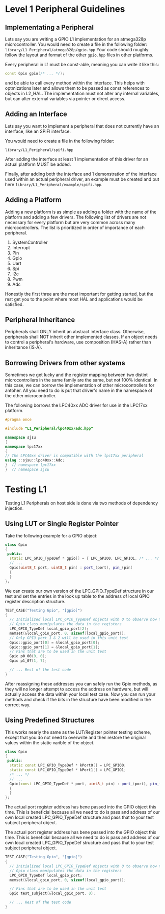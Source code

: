 # Level 1 Peripheral Guidelines

## Implementating a Peripheral

Lets say you are writing a GPIO L1 implementation for an atmega328p
microcontroller. You would need to create a file in the following
folder: `library/L1_Peripheral/atmega328p/gpio.hpp` Your code should
roughly follow the layout and format of the other `gpio.hpp` files in
other platforms.

Every peripheral in L1 must be const-able, meaning you can write it like
this:

``` cpp
const Gpio gpio(/* ... */);
```

and be able to call every method within the interface. This helps with
optmizations later and allows them to be passed as const references to
objects in L2\_HAL. The implementation must not alter any internal
variables, but can alter external variables via pointer or direct
access.

## Adding an Interface

Lets say you want to implement a peripheral that does not currently have
an interface, like an SPIFI interface.

You would need to create a file in the following folder:

`library/L1_Peripheral/spifi.hpp`

After adding the interface at least 1 implementation of this driver for
an actual platform MUST be added.

Finally, after adding both the interface and 1 demonstration of the
interface used within an actual peripheral driver, an example must be
created and put here `library/L1_Peripheral/example/spifi.hpp`.

## Adding a Platform

Adding a new platform is as simple as adding a folder with the name of
the platform and adding a few drivers. The following list of drivers are
not necessary for every platform but are very common across many
microcontrollers. The list is prioritized in order of importance of each
peripheral.

1.  SystemController
2.  Interrupt
3.  Pin
4.  Gpio
5.  Uart
6.  Spi
7.  I2c
8.  Pwm
9.  Adc

Honestly the first three are the most important for getting started, but
the rest get you to the point where most HAL and applications would be
satisfied.

## Peripheral Inheritance

Peripherals shall ONLY inherit an abstract interface class. Otherwise,
peripherals shall NOT inherit other implemented classes. If an object
needs to control a peripheral's hardware, use composition (HAS-A) rather
than inheritance (IS-A).

## Borrowing Drivers from other systems

Sometimes we get lucky and the register mapping between two distint
microcontrollers in the same family are the same, but not 100%
identical. In this case, we can borrow the implementation of other
microcontrollers for antoher. All you need to do is put that driver's
name in the namespace of the other microcontroller.

The following borrows the LPC40xx ADC driver for use in the LPC17xx
platform.

``` c++
#pragma once

#include "L1_Peripheral/lpc40xx/adc.hpp"

namespace sjsu
{
namespace lpc17xx
{
// The LPC40xx driver is compatible with the lpc17xx peripheral
using ::sjsu::lpc40xx::Adc;
}  // namespace lpc17xx
}  // namespace sjsu
```

# Testing L1

Testing L1 Peripherals on host side is done via two methods of
dependency injection.

## Using LUT or Single Register Pointer

Take the following example for a GPIO object:

``` cpp
class Gpio
{
 public:
  static LPC_GPIO_TypeDef * gpio[] = { LPC_GPIO0, LPC_GPIO1, /* ... */ };
  // ...
  Gpio(uint8_t port, uint8_t pin) : port_(port), pin_(pin)
  {
  }
};
```

We can create our own version of the LPC\_GPIO\_TypeDef structure in our
test and set the entries in the look up table to the address of local
GPIO register description structure.

``` cpp
TEST_CASE("Testing Gpio", "[gpio]")
{
  // Initialized local LPC_GPIO_TypeDef objects with 0 to observe how the
  // Gpio class manipulates the data in the registers
  LPC_GPIO_TypeDef local_gpio_port[2];
  memset(&local_gpio_port, 0, sizeof(local_gpio_port));
  // Only GPIO port 1 & 2 will be used in this unit test
  Gpio::gpio_port[0] = &local_gpio_port[0];
  Gpio::gpio_port[1] = &local_gpio_port[1];
  // Pins that are to be used in the unit test
  Gpio p0_00(0, 0);
  Gpio p1_07(1, 7);

  // ... Rest of the test code
}
```

After reassigning these addresses you can safely run the Gpio methods,
as they will no longer attempt to access the address on hardware, but
will actually access the data within your local test case. Now you can
run your methods and check if the bits in the structure have been
modified in the correct way.

## Using Predefined Structures

This works nearly the same as the LUT/Register pointer testing scheme,
except that you do not need to overwrite and then restore the original
values within the static varible of the object.

``` cpp
class Gpio
{
 public:
  static const LPC_GPIO_TypeDef * kPort0[] = LPC_GPIO0;
  static const LPC_GPIO_TypeDef * kPort1[] = LPC_GPIO1;
  /* ... */
  // ...
  Gpio(const LPC_GPIO_TypeDef * port, uint8_t pin) : port_(port), pin_(pin)
  {
  }
};
```

The actual port register address has bene passed into the GPIO object
this time. This is beneficial because all we need to do is pass and
address of our own local created LPC\_GPIO\_TypeDef structure and pass
that to your test subject peripheral object.

The actual port register address has bene passed into the GPIO object
this time. This is beneficial because all we need to do is pass and
address of our own local created LPC\_GPIO\_TypeDef structure and pass
that to your test subject peripheral object.

``` cpp
TEST_CASE("Testing Gpio", "[gpio]")
{
  // Initialized local LPC_GPIO_TypeDef objects with 0 to observe how the
  // Gpio class manipulates the data in the registers
  LPC_GPIO_TypeDef local_gpio_port;
  memset(&local_gpio_port, 0, sizeof(local_gpio_port));

  // Pins that are to be used in the unit test
  Gpio test_subject(&local_gpio_port, 0);

  // ... Rest of the test code
}
```